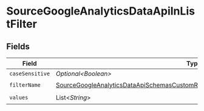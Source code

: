 # SourceGoogleAnalyticsDataApiInListFilter


## Fields

| Field                                                                                                                                                                                                       | Type                                                                                                                                                                                                        | Required                                                                                                                                                                                                    | Description                                                                                                                                                                                                 |
| ----------------------------------------------------------------------------------------------------------------------------------------------------------------------------------------------------------- | ----------------------------------------------------------------------------------------------------------------------------------------------------------------------------------------------------------- | ----------------------------------------------------------------------------------------------------------------------------------------------------------------------------------------------------------- | ----------------------------------------------------------------------------------------------------------------------------------------------------------------------------------------------------------- |
| `caseSensitive`                                                                                                                                                                                             | *Optional\<Boolean>*                                                                                                                                                                                        | :heavy_minus_sign:                                                                                                                                                                                          | N/A                                                                                                                                                                                                         |
| `filterName`                                                                                                                                                                                                | [SourceGoogleAnalyticsDataApiSchemasCustomReportsArrayMetricFilterMetricsFilterFilterName](../../models/shared/SourceGoogleAnalyticsDataApiSchemasCustomReportsArrayMetricFilterMetricsFilterFilterName.md) | :heavy_check_mark:                                                                                                                                                                                          | N/A                                                                                                                                                                                                         |
| `values`                                                                                                                                                                                                    | List\<*String*>                                                                                                                                                                                             | :heavy_check_mark:                                                                                                                                                                                          | N/A                                                                                                                                                                                                         |